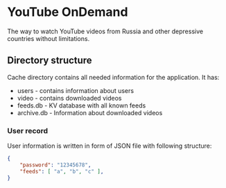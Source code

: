 YouTube OnDemand
================

The way to watch YouTube videos from Russia and other depressive countries without limitations.

## Directory structure
Cache directory contains all needed information for the application. It has:
* users - contains information about users
* video - contains downloaded videos
* feeds.db - KV database with all known feeds
* archive.db - Information about downloaded videos

### User record
User information is written in form of JSON file with following structure:
```json
{
    "password": "12345678",
    "feeds": [ "a", "b", "c" ],
}
```
